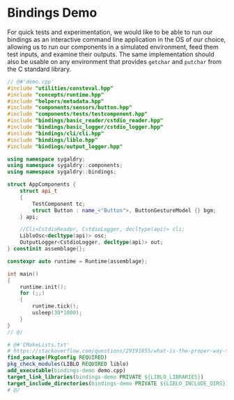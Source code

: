 # Bindings Demo

For quick tests and experimentation, we would like to be able to run our
bindings as an interactive command line application in the OS of our choice,
allowing us to run our components in a simulated environment, feed them test
inputs, and examine their outputs. The same implementation should also be
usable on any environment that provides `getchar` and `putchar` from the C
standard library.

```cpp
// @#'demo.cpp'
#include "utilities/consteval.hpp"
#include "concepts/runtime.hpp"
#include "helpers/metadata.hpp"
#include "components/sensors/button.hpp"
#include "components/tests/testcomponent.hpp"
#include "bindings/basic_reader/cstdio_reader.hpp"
#include "bindings/basic_logger/cstdio_logger.hpp"
#include "bindings/cli/cli.hpp"
#include "bindings/liblo.hpp"
#include "bindings/output_logger.hpp"

using namespace sygaldry;
using namespace sygaldry::components;
using namespace sygaldry::bindings;

struct AppComponents {
    struct api_t
    {
        TestComponent tc;
        struct Button : name_<"Button">, ButtonGestureModel {} bgm;
    } api;

    //Cli<CstdioReader, CstdioLogger, decltype(api)> cli;
    LibloOsc<decltype(api)> osc;
    OutputLogger<CstdioLogger, decltype(api)> out;
} constinit assemblage{};

constexpr auto runtime = Runtime{assemblage};

int main()
{
    runtime.init();
    for (;;)
    {
        runtime.tick();
        usleep(30*1000);
    }
}
// @/
```

```cmake
# @#'CMakeLists.txt'
# https://stackoverflow.com/questions/29191855/what-is-the-proper-way-to-use-pkg-config-from-cmake
find_package(PkgConfig REQUIRED)
pkg_check_modules(LIBLO REQUIRED liblo)
add_executable(bindings-demo demo.cpp)
target_link_libraries(bindings-demo PRIVATE ${LIBLO_LIBRARIES})
target_include_directories(bindings-demo PRIVATE ${LIBLO_INCLUDE_DIRS})
# @/
````
